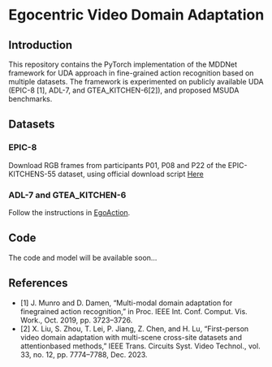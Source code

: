 # Egocentric Video Domain Adaptation

## Introduction
This repository contains the PyTorch implementation of the MDDNet framework for UDA approach in fine-grained action recognition based on multiple datasets. The framework is experimented on publicly available UDA (EPIC-8 [1], ADL-7, and GTEA_KITCHEN-6[2]), and proposed MSUDA benchmarks.

## Datasets
### EPIC-8
Download RGB frames from participants P01, P08 and P22 of the EPIC-KITCHENS-55 dataset, using official download script [Here](https://github.com/epic-kitchens/epic-kitchens-download-scripts)

### ADL-7 and GTEA_KITCHEN-6
Follow the instructions in [EgoAction](https://github.com/XianyuanLiu/EgoAction).

## Code
The code and model will be available soon...

## References
- [1] J. Munro and D. Damen, “Multi-modal domain adaptation for finegrained action recognition,” in Proc. IEEE Int. Conf. Comput. Vis. Work., Oct. 2019, pp. 3723–3726.
- [2] X. Liu, S. Zhou, T. Lei, P. Jiang, Z. Chen, and H. Lu, “First-person video domain adaptation with multi-scene cross-site datasets and attentionbased methods,” IEEE Trans. Circuits Syst. Video Technol., vol. 33, no. 12, pp. 7774–7788, Dec. 2023.
